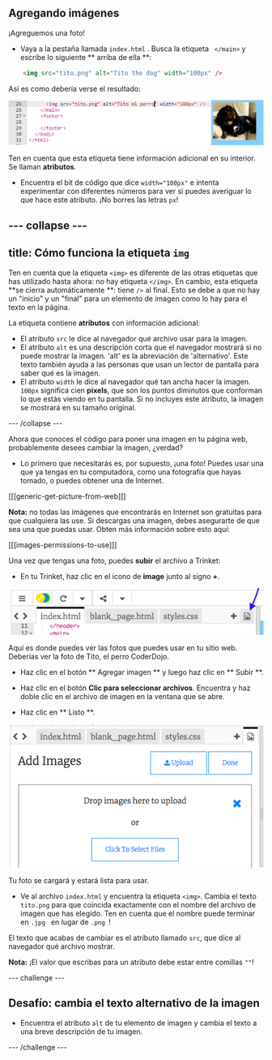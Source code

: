 ## Agregando imágenes

¡Agreguemos una foto!

- Vaya a la pestaña llamada ` index.html ` . Busca la etiqueta ` </main>` y escribe lo siguiente ** arriba de ella **: 

```html
    <img src="tito.png" alt="Tito the dog" width="100px" />
```

Así es como debería verse el resultado:

![Código de imagen e imagen de Tito](images/egImgCodeTito.png)

Ten en cuenta que esta etiqueta tiene información adicional en su interior. Se llaman **atributos**.

- Encuentra el bit de código que dice `width="100px"` e intenta experimentar con diferentes números para ver si puedes averiguar lo que hace este atributo. ¡No borres las letras `px`!

## \--- collapse \---

## title: Cómo funciona la etiqueta `img`

Ten en cuenta que la etiqueta `<img>` es diferente de las otras etiquetas que has utilizado hasta ahora: no hay etiqueta `</img>`. En cambio, esta etiqueta **se cierra automáticamente **: tiene `/>` al final. Esto se debe a que no hay un "inicio" y un "final" para un elemento de imagen como lo hay para el texto en la página.

La etiqueta contiene **atributos** con información adicional:

- El atributo `src` le dice al navegador qué archivo usar para la imagen. 
- El atributo `alt` es una descripción corta que el navegador mostrará si no puede mostrar la imagen. 'alt' es la abreviación de 'alternativo'. Este texto también ayuda a las personas que usan un lector de pantalla para saber qué es la imagen.
- El atributo `width` le dice al navegador qué tan ancha hacer la imagen. `100px` significa cien **pixels**, que son los puntos diminutos que conforman lo que estás viendo en tu pantalla. Si no incluyes este atributo, la imagen se mostrará en su tamaño original.

\--- /collapse \---

Ahora que conoces el código para poner una imagen en tu página web, probablemente desees cambiar la imagen, ¿verdad?

- Lo primero que necesitarás es, por supuesto, ¡una foto! Puedes usar una que ya tengas en tu computadora, como una fotografía que hayas tomado, o puedes obtener una de Internet.

[[[generic-get-picture-from-web]]]

**Nota:** no todas las imágenes que encontrarás en Internet son gratuitas para que cualquiera las use. Si descargas una imagen, debes asegurarte de que sea una que puedas usar. Obten más información sobre esto aquí:

[[[images-permissions-to-use]]]

Una vez que tengas una foto, puedes **subir** el archivo a Trinket:

- En tu Trinket, haz clic en el icono de **image** junto al signo **+**. 

![El icono de la imagen](images/tktImageIconArrow.png)

Aquí es donde puedes ver las fotos que puedes usar en tu sitio web. Deberías ver la foto de Tito, el perro CoderDojo.

- Haz clic en el botón ** Agregar imagen ** y luego haz clic en ** Subir **.

- Haz clic en el botón **Clic para seleccionar archivos**. Encuentra y haz doble clic en el archivo de imagen en la ventana que se abre.

- Haz clic en ** Listo **.

![Área de carga de imagen](images/tktUploadImages.png)

Tu foto se cargará y estará lista para usar.

- Ve al archivo `index.html` y encuentra la etiqueta `<img>`. Cambia el texto `tito.png` para que coincida exactamente con el nombre del archivo de imagen que has elegido. Ten en cuenta que el nombre puede terminar en `.jpg ` en lugar de `.png `!

El texto que acabas de cambiar es el atributo llamado `src`, que dice al navegador qué archivo mostrar.

**Nota:** ¡El valor que escribas para un atributo debe estar entre comillas `""`!

\--- challenge \---

## Desafío: cambia el texto alternativo de la imagen

- Encuentra el atributo `alt` de tu elemento de imagen y cambia el texto a una breve descripción de tu imagen. 

\--- /challenge \---
